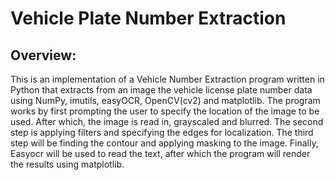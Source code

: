 # Vehicle Plate Number Extraction

## Overview:
This is an implementation of a Vehicle Number Extraction program written in Python that extracts from an image the vehicle license plate number data using NumPy, imutils, easyOCR, OpenCV(cv2) and matplotlib. The program works by first prompting the user to specify the location of the image to be used. After which, the image is read in, grayscaled and blurred. The second step is applying filters and specifying the edges for localization. The third step will be finding the contour and applying masking to the image. Finally, Easyocr will be used to read the text, after which the program will render the results using matplotlib.
